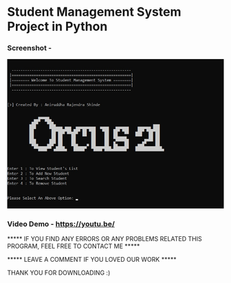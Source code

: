 



# Student Management System Project in Python

### Screenshot - 

![ATM program](https://github.com/anirudddh/Student-Management-System-Project-in-Python/blob/de993f2ba014409523499064bd5e824c843bd077/Screenshot.jpg)

### Video Demo - https://youtu.be/ 

***** IF YOU FIND ANY ERRORS OR ANY PROBLEMS RELATED THIS PROGRAM, FEEL FREE TO CONTACT ME *****  


***** LEAVE A COMMENT IF YOU LOVED OUR WORK *****






THANK YOU FOR DOWNLOADING :) 
